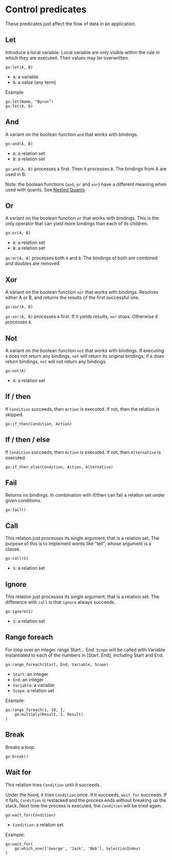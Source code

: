 # Control predicates

These predicates just affect the flow of data in an application.

## Let

Introduce a local variable. Local variable are only visible within the rule in which they are executed. Their values may be overwritten.

    go:let(A, B)

* `A`: a variable
* `B`: a value (any term)    

Example 

    go:let(Name, "Byron")
    go:let(X, 0)

## And

A variant on the boolean function `and` that works with bindings.

    go:and(A, B)
    
* `A`: a relation set
* `B`: a relation set    

`go:and(A, B)` processes `A` first. Then it processes `B`. The bindings from A are used in B.

Note: the boolean functions (`and`, `or` and `xor`) have a different meaning when used with quants. See [Nested Quants](quantification.md#nested-quants) 

## Or

A variant on the boolean function `or` that works with bindings. This is the only operator that can yield more bindings than each of its children.

    go:or(A, B)
    
* `A`: a relation set
* `B`: a relation set    

`go:or(A, B)` processes both `A` and `B`. The bindings of both are combined and doubles are removed.

## Xor

A variant on the boolean function `xor` that works with bindings. Resolves either A or B, and returns the results of the first successful one. 

    go:xor(A, B)
    
`go:xor(A, B)` processes `A` first. If it yields results, `xor` stops. Otherwise it processes `B`.     

## Not

A variant on the boolean function `not` that works with bindings. If executing `A` does not return any bindings, `not` will return its original bindings; if `A` does return bindings, `not` will not return any bindings. 

    go:not(A)
    
* `A`: a relation set   

## If / then

If `Condition` succeeds, then `Action` is executed. If not, then the relation is skipped.

    go:if_then(Condition, Action)     

## If / then / else

If `Condition` succeeds, then `Action` is executed. If not, then `Alternative` is executed. 

    go:if_then_else(Condition, Action, Alternative)     

## Fail

Returns no bindings. In combination with if/then can fail a relation set under given conditions.

    go:fail()

## Call

This relation just processes its single argument, that is a relation set. The purpose of this is to implement words like "tell", whose argument is a clause.

    go:call(S)
    
* `S`: a relation set

## Ignore

This relation just processes its single argument, that is a relation set. The difference with `call` is that `ignore` always succeeds. 

    go:ignore(S)

* `S`: a relation set

## Range foreach

For loop over an integer range Start .. End. `Scope` will be called with Variable instantiated to each of the numbers in [Start..End], including Start and End. 

    go:range_foreach(Start, End, Variable, Scope)
    
* `Start`: an integer
* `End`: an integer
* `Variable`: a variable    
* `Scope`: a relation set    

Example:

    go:range_foreach(1, 10, I,
        go:multiply(Result, I, Result)
    )     

## Break

Breaks a loop.

    go:break()
    
## Wait for

This relation tries `Condition` until it succeeds.

Under the hood, it tries `Condition` once. If it succeeds, `wait_for` succeeds. If it fails, `Condition` is restacked and the process ends without breaking up the stack. Next time the process is executed, the `Condition` will be tried again.

    go:wait_for(Condition)

* `Condition`: a relation set

Example:

    go:wait_for(
        go:which_one(['George', 'Jack', 'Bob'], SelectionIndex)
    )
